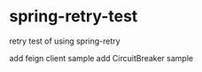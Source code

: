 # spring-retry-test

retry test of using spring-retry

add feign client sample
add CircuitBreaker sample